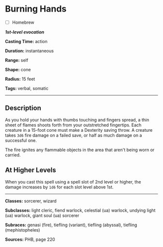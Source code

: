# Burning Hands

- [ ] Homebrew

***1st-level evocation***

**Casting Time:** action

**Duration:** instantaneous

**Range:** self

**Shape:** cone

**Radius:** 15 feet

**Tags:** verbal, somatic

---

## Description
As you hold your hands with thumbs touching and fingers spread, a thin sheet of flames shoots forth from your outstretched fingertips. Each creature in a 15-foot cone must make a Dexterity saving throw. A creature takes `3d6` fire damage on a failed save, or half as much damage on a successful one.

The fire ignites any flammable objects in the area that aren't being worn or carried.

## At Higher Levels
When you cast this spell using a spell slot of 2nd level or higher, the damage increases by `1d6` for each slot level above 1st.

---

**Classes:** sorcerer, wizard

**Subclasses:** light cleric, fiend warlock, celestial (ua) warlock, undying light (ua) warlock, giant soul (ua) sorcerer

**Subraces:** genasi (fire), tiefling (variant), tiefling (abyssal), tiefling (mephistopheles)

**Sources:** PHB, page 220
